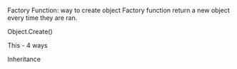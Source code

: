 Factory Function: way to create object
Factory function return a new object every time they are ran.

Object.Create()

This - 4 ways

Inheritance